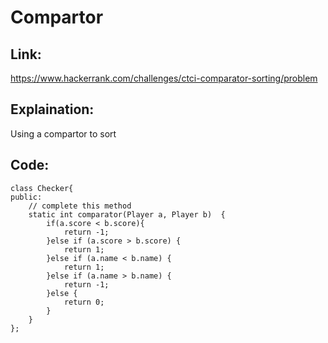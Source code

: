 # Compartor

## Link:
https://www.hackerrank.com/challenges/ctci-comparator-sorting/problem


## Explaination:
Using a compartor to sort


## Code:

```
class Checker{
public:
  	// complete this method
    static int comparator(Player a, Player b)  {
        if(a.score < b.score){
            return -1;
        }else if (a.score > b.score) {
            return 1;
        }else if (a.name < b.name) {
            return 1;
        }else if (a.name > b.name) {
            return -1;
        }else {
            return 0;
        }
    }
};


```
